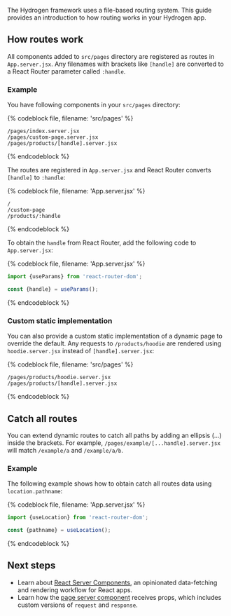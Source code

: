 The Hydrogen framework uses a file-based routing system. This guide provides an introduction to how routing works in your Hydrogen app.

## How routes work

All components added to `src/pages` directory are registered as routes in `App.server.jsx`. Any filenames with brackets like `[handle]` are converted to a React Router parameter called  `:handle`.

### Example

You have following components in your `src/pages` directory:

{% codeblock file, filename: 'src/pages' %}

```
/pages/index.server.jsx
/pages/custom-page.server.jsx
/pages/products/[handle].server.jsx
```

{% endcodeblock %}

The routes are registered in `App.server.jsx` and React Router converts `[handle]` to `:handle`:

{% codeblock file, filename: 'App.server.jsx' %}
```
/
/custom-page
/products/:handle
```

{% endcodeblock %}

To obtain the `handle` from React Router, add the following code to `App.server.jsx`:

{% codeblock file, filename: 'App.server.jsx' %}

```jsx
import {useParams} from 'react-router-dom';

const {handle} = useParams();
```

{% endcodeblock %}

### Custom static implementation

You can also provide a custom static implementation of a dynamic page to override the default. Any requests to `/products/hoodie` are rendered using `hoodie.server.jsx` instead of `[handle].server.jsx`:

{% codeblock file, filename: 'src/pages' %}

```
/pages/products/hoodie.server.jsx
/pages/products/[handle].server.jsx
```

{% endcodeblock %}

## Catch all routes

You can extend dynamic routes to catch all paths by adding an ellipsis (...) inside the brackets. For example, `/pages/example/[...handle].server.jsx` will match `/example/a` and `/example/a/b`.

### Example

The following example shows how to obtain catch all routes data using `location.pathname`:

{% codeblock file, filename: 'App.server.jsx' %}

```jsx
import {useLocation} from 'react-router-dom';

const {pathname} = useLocation();
```

{% endcodeblock %}

## Next steps

- Learn about [React Server Components](/api/hydrogen/framework/react-server-components), an opinionated data-fetching and rendering workflow for React apps.
- Learn how the [page server component](/api/hydrogen/framework/pages) receives props, which includes custom versions of `request` and `response`.
